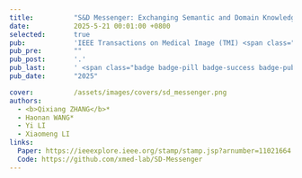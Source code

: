 ```yaml
---
title:          "S&D Messenger: Exchanging Semantic and Domain Knowledge for Generic Semi-Supervised Medical Image Segmentation"
date:           2025-5-21 00:01:00 +0800
selected:       true
pub:            'IEEE Transactions on Medical Image (TMI) <span class="badge badge-success">JCR Q1</span>'
pub_pre:        ""
pub_post:       '.'
pub_last:       ' <span class="badge badge-pill badge-success badge-publication">Segmentation</span>'
pub_date:       "2025"

cover:          /assets/images/covers/sd_messenger.png
authors:
  - <b>Qixiang ZHANG</b>*
  - Haonan WANG*
  - Yi LI
  - Xiaomeng LI
links:
  Paper: https://ieeexplore.ieee.org/stamp/stamp.jsp?arnumber=11021664
  Code: https://github.com/xmed-lab/SD-Messenger
---
```

